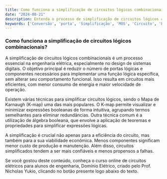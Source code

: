 ```yaml
---
title: Como funciona a simplificação de circuitos lógicos combinacionais?
date: "2024-08-21"
description: Entenda o processo de simplificação de circuitos lógicos combinacionais e sua importância na engenharia elétrica.
keywords: ['Conversão', 'porta', 'Simplificação', 'MOS', 'Circuito', 'Lógico', 'Combinacional']
---
```


### Como funciona a simplificação de circuitos lógicos combinacionais?

A simplificação de circuitos lógicos combinacionais é um processo essencial na engenharia elétrica, especialmente no design de sistemas digitais. O objetivo principal é reduzir o número de portas lógicas e componentes necessários para implementar uma função lógica específica, sem alterar seu comportamento funcional. Isso resulta em circuitos mais eficientes, com menor consumo de energia e maior velocidade de operação.

Existem várias técnicas para simplificar circuitos lógicos, sendo o Mapa de Karnaugh (K-map) uma das mais populares. O K-map permite visualizar e minimizar expressões booleanas de forma intuitiva, agrupando termos semelhantes para eliminar redundâncias. Outra técnica comum é a utilização de álgebra booleana, que envolve a aplicação de teoremas e propriedades para simplificar expressões lógicas.

A simplificação é crucial não apenas para a eficiência do circuito, mas também para a sua viabilidade econômica. Menos componentes significam menor custo de produção e manutenção. Além disso, circuitos simplificados tendem a ser mais confiáveis e menos propensos a falhas.

Se você gostou deste conteúdo, conheça o curso online de circuitos elétricos para alunos de engenharia, Domínio Elétrico, criado pelo Prof. Nicholas Yukio, clicando no botão presente logo abaixo do texto.
